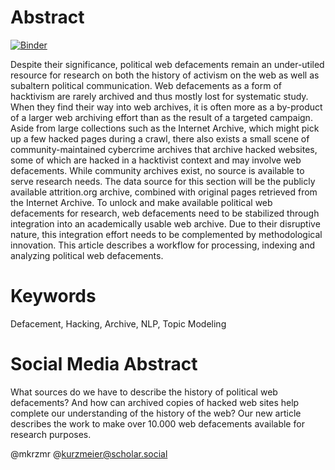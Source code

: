 # Abstract

[![Binder](https://mybinder.org/badge_logo.svg)](https://mybinder.org/v2/gh/C2DH/template_repo_JDH/main?filepath=author_guideline_template.ipynb)

Despite their significance, political web defacements remain an under-utiled resource for research on both the history of activism on the web as well as subaltern political communication. Web defacements as a form of hacktivism are rarely archived and thus mostly lost for systematic study. When they find their way into web archives, it is often more as a by-product of a larger web archiving effort than as the result of a targeted campaign. Aside from large collections such as the Internet Archive, which might pick up a few hacked pages during a crawl, there also exists a small scene of community-maintained cybercrime archives that archive hacked websites, some of which are hacked in a hacktivist context and may involve web defacements. While community archives exist, no source is available to serve research needs. The data source for this section will be the publicly available attrition.org archive, combined with original pages retrieved from the Internet Archive. To unlock and make available political web defacements for research, web defacements need to be stabilized through integration into an academically usable web archive. Due to their disruptive nature, this integration effort needs to be complemented by methodological innovation. This article describes a workflow for processing, indexing and analyzing political web defacements.

# Keywords
Defacement, Hacking, Archive, NLP, Topic Modeling

# Social Media Abstract

What sources do we have to describe the history of political web defacements? And how can archived copies of hacked web sites help complete our understanding of the history of the web? Our new article describes the work to make over 10.000 web defacements available for research purposes. 

@mkrzmr
@kurzmeier@scholar.social
